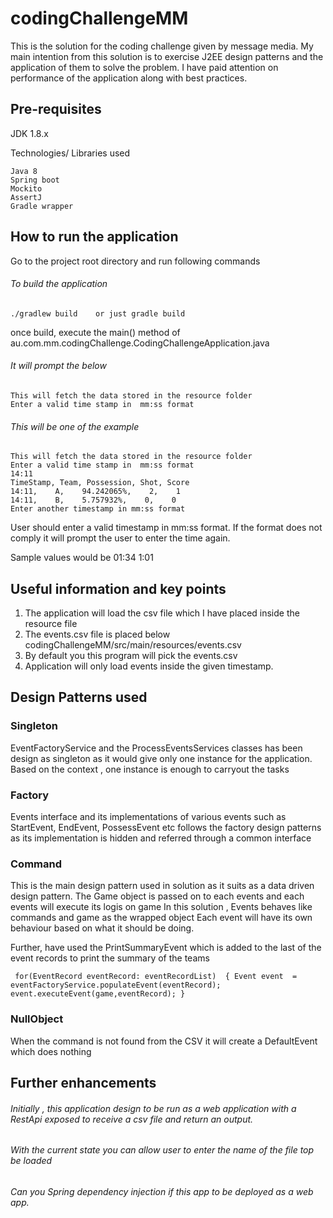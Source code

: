 # codingChallengeMM
This is the solution for the coding challenge given by message media.
My main intention from this solution is to exercise J2EE design patterns and the 
application of them to solve the problem.
I have paid attention on performance of the application along with best practices.



## Pre-requisites

JDK 1.8.x 

Technologies/ Libraries used

    Java 8
    Spring boot
    Mockito
    AssertJ
    Gradle wrapper 
    
## How to run the application 

Go to the project root directory and run following commands
###### To build the application
    ./gradlew build    or just gradle build
    
once build, execute the main() method of 
au.com.mm.codingChallenge.CodingChallengeApplication.java  

###### It will prompt the below
    This will fetch the data stored in the resource folder
    Enter a valid time stamp in  mm:ss format
###### This will be one of the example 
    This will fetch the data stored in the resource folder
    Enter a valid time stamp in  mm:ss format
    14:11
    TimeStamp, Team, Possession, Shot, Score
    14:11,    A,    94.242065%,    2,    1
    14:11,    B,    5.757932%,    0,    0
    Enter another timestamp in mm:ss format

User should enter a valid timestamp in mm:ss format. If the format does not comply it will prompt 
the user to enter the time again.

Sample values would be 
01:34 
1:01


## Useful information and key points

1. The application will load the csv file which I have placed inside the resource file 
2. The events.csv file is placed below 
   codingChallengeMM/src/main/resources/events.csv
3. By default you this program will pick the events.csv
4. Application will only load events inside the given timestamp.

## Design Patterns used 
### Singleton 
EventFactoryService and the ProcessEventsServices classes has been design as singleton as it would give only 
one instance for the application. Based on the context , one instance is enough to carryout the tasks
### Factory 
Events interface and its implementations of various events such as StartEvent, EndEvent, PossessEvent etc follows 
the factory design patterns as its implementation is hidden and referred through a common interface 
### Command 
This is the main design pattern used in solution as it suits as a data driven design pattern.
The Game object is passed on to each events and each events will execute its logis 
on game 
In this solution , Events behaves like commands and game as the wrapped object
Each event will have its own behaviour based on what it should be doing.

Further, have used the PrintSummaryEvent which is added to the last of the event records 
to print the summary of the teams

``
  for(EventRecord eventRecord: eventRecordList) 
  {
            Event event  = eventFactoryService.populateEvent(eventRecord);
            event.executeEvent(game,eventRecord);
   }``


### NullObject 
When the command is not found from the CSV it will create a DefaultEvent which does nothing


## Further enhancements 
###### Initially , this application design to be run as a web application with a RestApi exposed to receive a csv file and return an output.
###### With the current state you can allow user to enter the name of the file top be loaded
###### Can you Spring dependency injection if this app to be deployed as a web app.
#### 
 